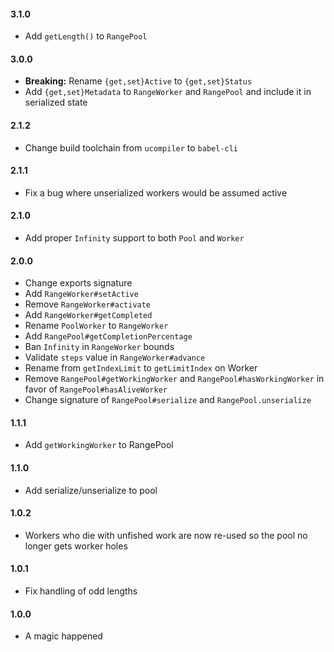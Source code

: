 #### 3.1.0

- Add `getLength()` to `RangePool`

#### 3.0.0

- **Breaking:** Rename `{get,set}Active` to `{get,set}Status`
- Add `{get,set}Metadata` to `RangeWorker` and `RangePool` and include it in serialized state

#### 2.1.2

- Change build toolchain from `ucompiler` to `babel-cli`

#### 2.1.1

- Fix a bug where unserialized workers would be assumed active

#### 2.1.0

- Add proper `Infinity` support to both `Pool` and `Worker`

#### 2.0.0

- Change exports signature
- Add `RangeWorker#setActive`
- Remove `RangeWorker#activate`
- Add `RangeWorker#getCompleted`
- Rename `PoolWorker` to `RangeWorker`
- Add `RangePool#getCompletionPercentage`
- Ban `Infinity` in `RangeWorker` bounds
- Validate `steps` value in `RangeWorker#advance`
- Rename from `getIndexLimit` to `getLimitIndex` on Worker
- Remove `RangePool#getWorkingWorker` and `RangePool#hasWorkingWorker` in favor of `RangePool#hasAliveWorker`
- Change signature of `RangePool#serialize` and `RangePool.unserialize`

#### 1.1.1

- Add `getWorkingWorker` to RangePool

#### 1.1.0

- Add serialize/unserialize to pool

#### 1.0.2

- Workers who die with unfished work are now re-used so the pool no longer gets worker holes

#### 1.0.1

- Fix handling of odd lengths

#### 1.0.0

- A magic happened

